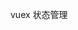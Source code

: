 vuex 状态管理
<!-- 
vuex 它集中于MVC模式中的Model层 规定所有的数据操作必须通过 action - mutation - state change 的流程来进行  再结合Vue的数据视图双向绑定特性来实现页面的展示更新，所以vuex是vue定制的 依赖vue 不能单独使用

vuex install
 -->